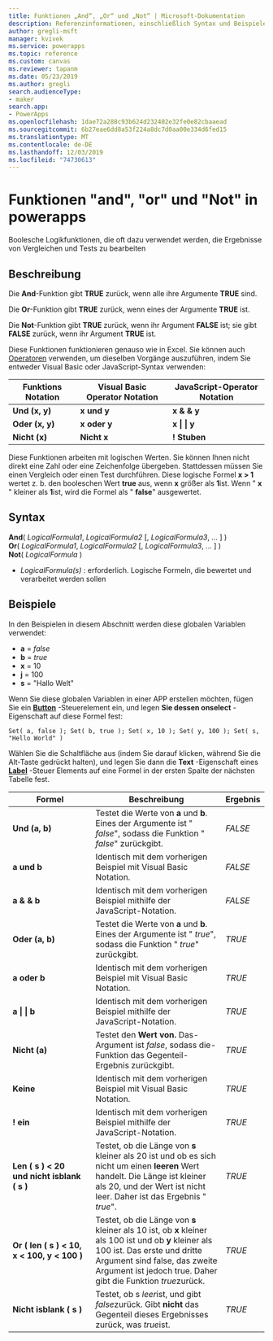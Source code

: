```yaml
---
title: Funktionen „And“, „Or“ und „Not“ | Microsoft-Dokumentation
description: Referenzinformationen, einschließlich Syntax und Beispielen, für die Funktionen "and", "or" und "Not" in powerapps
author: gregli-msft
manager: kvivek
ms.service: powerapps
ms.topic: reference
ms.custom: canvas
ms.reviewer: tapanm
ms.date: 05/23/2019
ms.author: gregli
search.audienceType:
- maker
search.app:
- PowerApps
ms.openlocfilehash: 1dae72a288c93b624d232402e32fe0e82cbaaead
ms.sourcegitcommit: 6b27eae6dd8a53f224a8dc7d0aa00e334d6fed15
ms.translationtype: MT
ms.contentlocale: de-DE
ms.lasthandoff: 12/03/2019
ms.locfileid: "74730613"
---
```

# <a name="and-or-and-not-functions-in-power-apps"></a>Funktionen "and", "or" und "Not" in powerapps

Boolesche Logikfunktionen, die oft dazu verwendet werden, die Ergebnisse von Vergleichen und Tests zu bearbeiten

## <a name="description"></a>Beschreibung

Die **And**-Funktion gibt **TRUE** zurück, wenn alle ihre Argumente **TRUE** sind.

Die **Or**-Funktion gibt **TRUE** zurück, wenn eines der Argumente **TRUE** ist.

Die **Not**-Funktion gibt **TRUE** zurück, wenn ihr Argument **FALSE** ist; sie gibt **FALSE** zurück, wenn ihr Argument **TRUE** ist.

Diese Funktionen funktionieren genauso wie in Excel. Sie können auch [Operatoren](operators.md) verwenden, um dieselben Vorgänge auszuführen, indem Sie entweder Visual Basic oder JavaScript-Syntax verwenden:

| Funktions Notation | Visual Basic Operator Notation | JavaScript-Operator Notation |
| -------------|------------|--------|
| **Und (x, y)** | **x und y** | **x & & y** |
| **Oder (x, y)** | **x oder y** | **x &#124; &#124; y** |
| **Nicht (x)** | **Nicht x** | **! Stuben** |

Diese Funktionen arbeiten mit logischen Werten. Sie können Ihnen nicht direkt eine Zahl oder eine Zeichenfolge übergeben. Stattdessen müssen Sie einen Vergleich oder einen Test durchführen. Diese logische Formel **x > 1** wertet z. b. den booleschen Wert **true** aus, wenn **x** größer als **1**ist. Wenn " **x** " kleiner als **1**ist, wird die Formel als " **false**" ausgewertet.

## <a name="syntax"></a>Syntax

**And**( *LogicalFormula1*, *LogicalFormula2* [, *LogicalFormula3*, ... ] )<br>
**Or**( *LogicalFormula1*, *LogicalFormula2* [, *LogicalFormula3*, ... ] )<br>
**Not**( *LogicalFormula* )

- *LogicalFormula(s)* : erforderlich.  Logische Formeln, die bewertet und verarbeitet werden sollen

## <a name="examples"></a>Beispiele

In den Beispielen in diesem Abschnitt werden diese globalen Variablen verwendet:

- **a** = *false*
- **b** = *true*
- **x** = 10
- **j** = 100
- **s** = "Hallo Welt"

Wenn Sie diese globalen Variablen in einer APP erstellen möchten, fügen Sie ein [**Button**](../controls/control-button.md) -Steuerelement ein, und legen **Sie dessen onselect** -Eigenschaft auf diese Formel fest:

```powerapps-dot
Set( a, false ); Set( b, true ); Set( x, 10 ); Set( y, 100 ); Set( s, "Hello World" )
```

Wählen Sie die Schaltfläche aus (indem Sie darauf klicken, während Sie die Alt-Taste gedrückt halten), und legen Sie dann die **Text** -Eigenschaft eines [**Label**](../controls/control-text-box.md) -Steuer Elements auf eine Formel in der ersten Spalte der nächsten Tabelle fest.

| Formel | Beschreibung | Ergebnis |
|---------|-------------|--------|
| **Und (a, b)** | Testet die Werte von **a** und **b**.  Eines der Argumente ist " *false*", sodass die Funktion " *false*" zurückgibt. | *FALSE* |
| **a und b** | Identisch mit dem vorherigen Beispiel mit Visual Basic Notation. | *FALSE* |
| **a & & b** | Identisch mit dem vorherigen Beispiel mithilfe der JavaScript-Notation. | *FALSE* |
| **Oder (a, b)** | Testet die Werte von **a** und **b**. Eines der Argumente ist " *true*", sodass die Funktion " *true*" zurückgibt. | *TRUE* |
| **a oder b** | Identisch mit dem vorherigen Beispiel mit Visual Basic Notation. | *TRUE* |
| **a &#124; &#124; b** | Identisch mit dem vorherigen Beispiel mithilfe der JavaScript-Notation. | *TRUE* |
| **Nicht (a)** | Testet den **Wert von.** Das-Argument ist *false*, sodass die-Funktion das Gegenteil-Ergebnis zurückgibt. | *TRUE* |
| **Keine** | Identisch mit dem vorherigen Beispiel mit Visual Basic Notation. | *TRUE* |
| **! ein** | Identisch mit dem vorherigen Beispiel mithilfe der JavaScript-Notation. | *TRUE* |
| **Len (&nbsp;s&nbsp;)&nbsp;<&nbsp;20 und&nbsp;nicht&nbsp;isblank (&nbsp;s&nbsp;)** | Testet, ob die Länge von **s** kleiner als 20 ist und ob es sich nicht um einen **leeren** Wert handelt. Die Länge ist kleiner als 20, und der Wert ist nicht leer. Daher ist das Ergebnis " *true*". | *TRUE* |
| **Or (&nbsp;len (&nbsp;s&nbsp;)&nbsp;<&nbsp;10, x&nbsp;<&nbsp;100, y&nbsp;<&nbsp;100&nbsp;)** | Testet, ob die Länge von **s** kleiner als 10 ist, ob **x** kleiner als 100 ist und ob **y** kleiner als 100 ist. Das erste und dritte Argument sind false, das zweite Argument ist jedoch true. Daher gibt die Funktion *true*zurück. | *TRUE* |
| **Nicht isblank (&nbsp;s&nbsp;)** | Testet, ob s *leer*ist, und gibt *false*zurück. Gibt **nicht** das Gegenteil dieses Ergebnisses zurück, was *true*ist. | *TRUE* |
